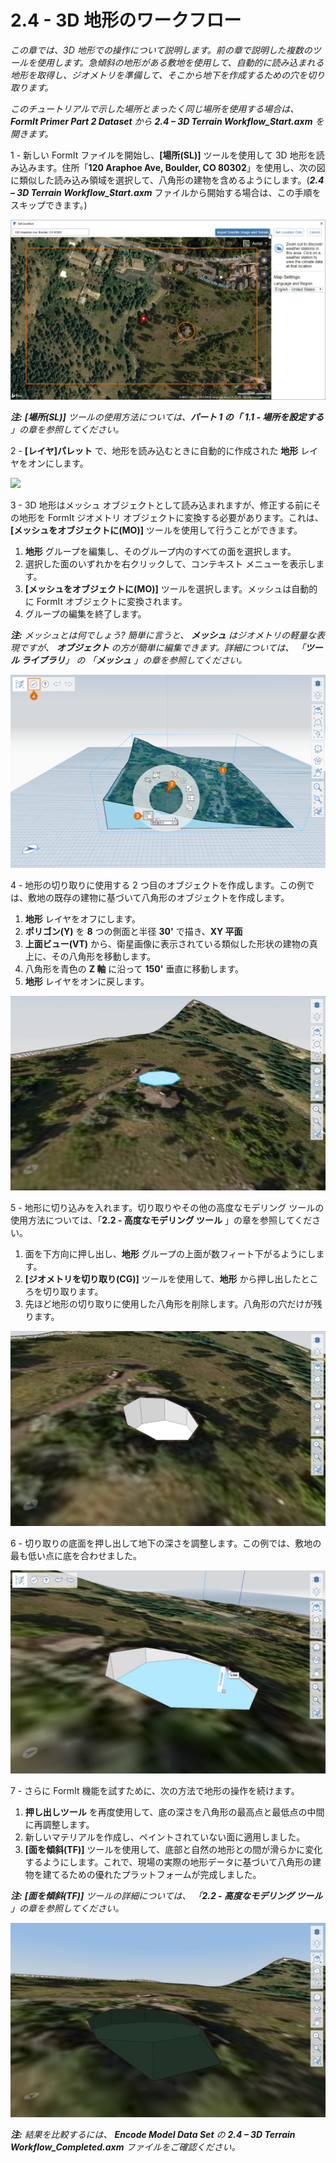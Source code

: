 # 2.4 - 3D 地形のワークフロー

_この章では、3D 地形での操作について説明します。前の章で説明した複数のツールを使用します。急傾斜の地形がある敷地を使用して、自動的に読み込まれる地形を取得し、ジオメトリを準備して、そこから地下を作成するための穴を切り取ります。_

_このチュートリアルで示した場所とまったく同じ場所を使用する場合は、_ _**FormIt Primer Part 2 Dataset**_ _から_ _**2.4 – 3D Terrain Workflow_Start.axm** を開きます。_

1 - 新しい FormIt ファイルを開始し、**[場所(SL)]** ツールを使用して 3D 地形を読み込みます。住所「**120 Araphoe Ave, Boulder, CO 80302**」を使用し、次の図に類似した読み込み領域を選択して、八角形の建物を含めるようにします。(_**2.4 – 3D Terrain Workflow\_Start.axm**_ ファイルから開始する場合は、この手順をスキップできます。)

![](<../../.gitbook/assets/0 (10).png>)

_**注:**_ _**[場所(SL)]**_ _ツールの使用方法については、**パート 1 の「** **1.1 - 場所を設定する** 」の章を参照してください。_

2 - **[レイヤ]パレット** で、地形を読み込むときに自動的に作成された **地形** レイヤをオンにします。

![](<../../.gitbook/assets/1\_terrain-layer\_annotated (1).png>)

3 - 3D 地形はメッシュ オブジェクトとして読み込まれますが、修正する前にその地形を FormIt ジオメトリ オブジェクトに変換する必要があります。これは、**[メッシュをオブジェクトに(MO)]** ツールを使用して行うことができます。

1. **地形** グループを編集し、そのグループ内のすべての面を選択します。
2. 選択した面のいずれかを右クリックして、コンテキスト メニューを表示します。
3. **[メッシュをオブジェクトに(MO)]** ツールを選択します。メッシュは自動的に FormIt オブジェクトに変換されます。
4. グループの編集を終了します。

_**注:**_ _メッシュとは何でしょう? 簡単に言うと、_ _**メッシュ**_ _はジオメトリの軽量な表現ですが、_ _**オブジェクト**_ _の方が簡単に編集できます。詳細については、_ _「**ツール ライブラリ**」_ _の_ _「**メッシュ** 」の章を参照してください。_

![](<../../.gitbook/assets/2 (14).png>)

4 - 地形の切り取りに使用する 2 つ目のオブジェクトを作成します。この例では、敷地の既存の建物に基づいて八角形のオブジェクトを作成します。

1. **地形** レイヤをオフにします。
2. **ポリゴン(Y)** を **8** つの側面と半径 **30'** で描き、**XY 平面**
3. **上面ビュー(VT)** から、衛星画像に表示されている類似した形状の建物の真上に、その八角形を移動します。
4. 八角形を青色の **Z 軸** に沿って **150'** 垂直に移動します。
5. **地形** レイヤをオンに戻します。

![](../../.gitbook/assets/3.jpeg)

5 - 地形に切り込みを入れます。切り取りやその他の高度なモデリング ツールの使用方法については、「**2.2 - 高度なモデリング ツール** 」の章を参照してください。

1. 面を下方向に押し出し、**地形** グループの上面が数フィート下がるようにします。
2. **[ジオメトリを切り取り(CG)]** ツールを使用して、**地形** から押し出したところを切り取ります。
3. 先ほど地形の切り取りに使用した八角形を削除します。八角形の穴だけが残ります。

![](<../../.gitbook/assets/4 (1).jpeg>)

6 - 切り取りの底面を押し出して地下の深さを調整します。この例では、敷地の最も低い点に底を合わせました。

![](../../.gitbook/assets/5.jpeg)

7 - さらに FormIt 機能を試すために、次の方法で地形の操作を続けます。

1. **押し出しツール** を再度使用して、底の深さを八角形の最高点と最低点の中間に再調整します。
2. 新しいマテリアルを作成し、ペイントされていない面に適用しました。
3. **[面を傾斜(TF)]** ツールを使用して、底部と自然の地形との間が滑らかに変化するようにします。これで、現場の実際の地形データに基づいて八角形の建物を建てるための優れたプラットフォームが完成しました。

_**注:**_ _**[面を傾斜(TF)]**_ _ツールの詳細については、_ _「**2.2 - 高度なモデリング ツール** 」の章を参照してください。_

![](../../.gitbook/assets/6.jpeg)

_**注:**_ _結果を比較するには、_ _**Encode Model Data Set** の_ _**2.4 – 3D Terrain Workflow_Completed.axm**_ _ファイルをご確認ください。_
